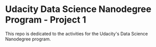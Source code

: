# Udacity Data Science Nanodegree Program - Project 1
This repo is dedicated to the activities for the Udacity's Data Science Nanodegree program.
